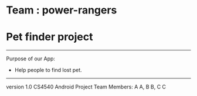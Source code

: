 # Team : power-rangers
# Pet finder project
 -------
Purpose of our App:
* Help people to find lost pet.
    



-------
version 1.0
CS4540 Android Project
Team Members: A A, B B, C C


